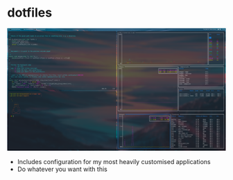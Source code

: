 # dotfiles

![Screenshot](screenshot.png "Is this minimalism?")

- Includes configuration for my most heavily customised applications
- Do whatever you want with this
